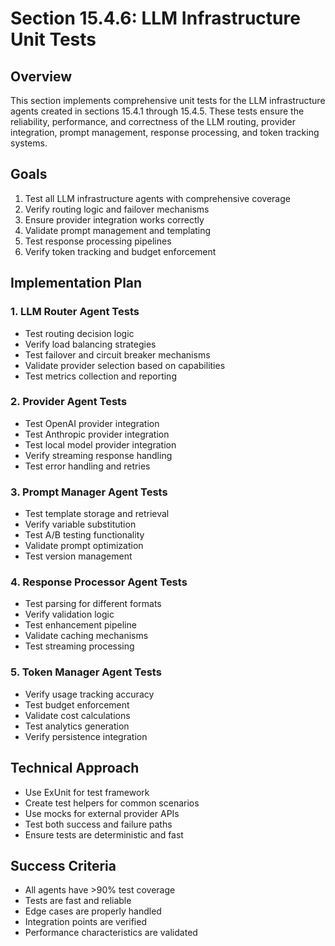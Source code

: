 # Section 15.4.6: LLM Infrastructure Unit Tests

## Overview
This section implements comprehensive unit tests for the LLM infrastructure agents created in sections 15.4.1 through 15.4.5. These tests ensure the reliability, performance, and correctness of the LLM routing, provider integration, prompt management, response processing, and token tracking systems.

## Goals
1. Test all LLM infrastructure agents with comprehensive coverage
2. Verify routing logic and failover mechanisms
3. Ensure provider integration works correctly
4. Validate prompt management and templating
5. Test response processing pipelines
6. Verify token tracking and budget enforcement

## Implementation Plan

### 1. LLM Router Agent Tests
- Test routing decision logic
- Verify load balancing strategies
- Test failover and circuit breaker mechanisms
- Validate provider selection based on capabilities
- Test metrics collection and reporting

### 2. Provider Agent Tests
- Test OpenAI provider integration
- Test Anthropic provider integration
- Test local model provider integration
- Verify streaming response handling
- Test error handling and retries

### 3. Prompt Manager Agent Tests
- Test template storage and retrieval
- Verify variable substitution
- Test A/B testing functionality
- Validate prompt optimization
- Test version management

### 4. Response Processor Agent Tests
- Test parsing for different formats
- Verify validation logic
- Test enhancement pipeline
- Validate caching mechanisms
- Test streaming processing

### 5. Token Manager Agent Tests
- Verify usage tracking accuracy
- Test budget enforcement
- Validate cost calculations
- Test analytics generation
- Verify persistence integration

## Technical Approach
- Use ExUnit for test framework
- Create test helpers for common scenarios
- Use mocks for external provider APIs
- Test both success and failure paths
- Ensure tests are deterministic and fast

## Success Criteria
- All agents have >90% test coverage
- Tests are fast and reliable
- Edge cases are properly handled
- Integration points are verified
- Performance characteristics are validated